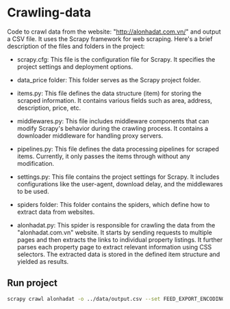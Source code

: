 # Crawling-data
Code to crawl data from the website: "http://alonhadat.com.vn/" and output a CSV file.
It uses the Scrapy framework for web scraping. Here's a brief description of the files and folders in the project:

* scrapy.cfg: This file is the configuration file for Scrapy. It specifies the project settings and deployment options.

* data_price folder: This folder serves as the Scrapy project folder.

* items.py: This file defines the data structure (item) for storing the scraped information. It contains various fields such as area, address, description, price, etc.

* middlewares.py: This file includes middleware components that can modify Scrapy's behavior during the crawling process. It contains a downloader middleware for handling proxy servers.

* pipelines.py: This file defines the data processing pipelines for scraped items. Currently, it only passes the items through without any modification.

* settings.py: This file contains the project settings for Scrapy. It includes configurations like the user-agent, download delay, and the middlewares to be used.

* spiders folder: This folder contains the spiders, which define how to extract data from websites.

* alonhadat.py: This spider is responsible for crawling the data from the "alonhadat.com.vn" website. It starts by sending requests to multiple pages and then extracts the links to individual property listings. It further parses each property page to extract relevant information using CSS selectors. The extracted data is stored in the defined item structure and yielded as results.
  
## Run project
```bash
scrapy crawl alonhadat -o ../data/output.csv --set FEED_EXPORT_ENCODING=utf-8
```

